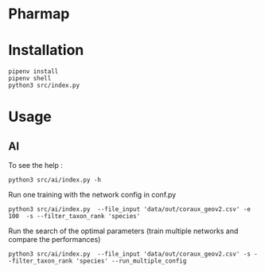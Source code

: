 # Pharmap

# Installation

```shell
pipenv install
pipenv shell
python3 src/index.py
```
# Usage 
## AI
To see the help :

```shell
python3 src/ai/index.py -h
```

Run one training  with the network config in conf.py

```shell
python3 src/ai/index.py  --file_input 'data/out/coraux_geov2.csv' -e 100  -s --filter_taxon_rank 'species'
```

Run the search of the optimal parameters (train multiple networks and compare the performances)

```shell
python3 src/ai/index.py  --file_input 'data/out/coraux_geov2.csv' -s --filter_taxon_rank 'species' --run_multiple_config
```